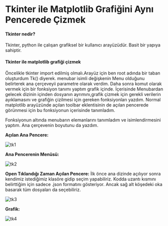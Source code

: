 # Tkinter ile Matplotlib Grafiğini Aynı Pencerede Çizmek

#### Tkinter nedir?
Tkinter, python ile çalışan grafiksel bir kullanıcı arayüzüdür. Basit bir yapıya sahiptir. 

#### Tkinter ile matplotlib grafiği çizmek
Öncelikle tkinter import edilmiş olmalı.Arayüz için ben root adında bir taban oluşturdum Tk() diyerek. menubar isimli değişkenin Menu olduğunu belirterek ana çerçeveyii parametre olarak verdim.
Daha sonra komut olarak vermek için bir fonksiyon tanımı yaptım grafik içinde. İçerisinde Menubardan gelecek dizinin içinden dosyanın ayrımını,grafik çizmek için gerekli verilerin ayıklamasını ve grafiğin çizilmesi için gereken fonksiyonları yazdım.
Normal matplotlib arayüzünde açılan toolbar eklentisinin de açılan pencerede görünmesi için bu fonksiyonun içerisinde tanımladım.

Fonksiyonun altında menubarın elemanlarını tanımladım ve isimlendirmesini yaptım. Ana çerçevenin boyutunu da yazdım.

**Açılan Ana Pencere:**

![tk1](https://user-images.githubusercontent.com/66912242/132694879-cdd5d4d2-aa31-487a-95f6-90b157ac961f.PNG)

**Ana Pencerenin Menüsü:**

![tk2](https://user-images.githubusercontent.com/66912242/132695022-35ecdbc1-1a37-4890-91e4-db8dc9d63712.PNG)

**Open Tıklandığı Zaman Açılan Pencere:**
İlk önce ana dizinde açılıyor sonra kendimiz istediğimiz klasöre gidip seçim yapabiliriz. Kodda uzantı kısmını belirttiğim için sadece .json formatını gösteriyor. Ancak sağ alt köşedeki oka basarak tüm dosyaları da seçebiliriz.

![tk3](https://user-images.githubusercontent.com/66912242/132695696-41655635-d2b9-47f9-aee7-474805b31efc.PNG)

**Grafik:**

![tk4](https://user-images.githubusercontent.com/66912242/132696079-f02901ae-cd60-4c40-9591-9fdac743389e.PNG)
